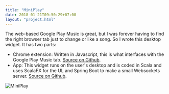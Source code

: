 ```yaml
---
title: "MiniPlay"
date: 2018-01-21T09:50:29+07:00
layout: "project.html"
---
```

The web-based Google Play Music is great, but I was forever having to find the right browser tab just to change or like a song.  So I wrote this desktop widget.  It has two parts:

* Chrome extension: Written in Javascript, this is what interfaces with the Google Play Music tab.  [Source on Github](https://github.com/gropple/MiniPlayChrome).
* App: This widget runs on the user's desktop and is coded in Scala and uses ScalaFX for the UI, and Spring Boot to make a small Websockets server.  [Source on Github](https://github.com/gropple/MiniPlayDesktop).  

![MiniPlay](/Words/images/miniplay.jpg)
